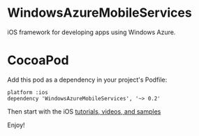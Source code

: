 WindowsAzureMobileServices
==========================

iOS framework for developing apps using Windows Azure.


CocoaPod
========

Add this pod as a dependency in your project's Podfile:

    platform :ios
    dependency 'WindowsAzureMobileServices', '~> 0.2'


Then start with the iOS [tutorials, videos, and samples](http://www.windowsazure.com/ios/)


Enjoy!
